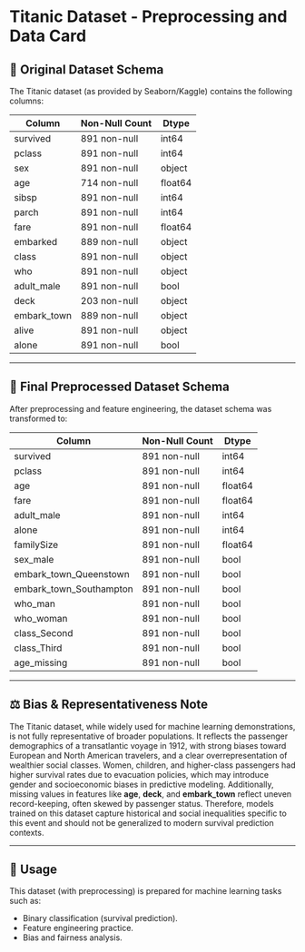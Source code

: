 # Titanic Dataset - Preprocessing and Data Card

## 📌 Original Dataset Schema
The Titanic dataset (as provided by Seaborn/Kaggle) contains the following columns:

| Column       | Non-Null Count | Dtype   |
|--------------|----------------|---------|
| survived     | 891 non-null   | int64   |
| pclass       | 891 non-null   | int64   |
| sex          | 891 non-null   | object  |
| age          | 714 non-null   | float64 |
| sibsp        | 891 non-null   | int64   |
| parch        | 891 non-null   | int64   |
| fare         | 891 non-null   | float64 |
| embarked     | 889 non-null   | object  |
| class        | 891 non-null   | object  |
| who          | 891 non-null   | object  |
| adult_male   | 891 non-null   | bool    |
| deck         | 203 non-null   | object  |
| embark_town  | 889 non-null   | object  |
| alive        | 891 non-null   | object  |
| alone        | 891 non-null   | bool    |

---

## 📌 Final Preprocessed Dataset Schema
After preprocessing and feature engineering, the dataset schema was transformed to:

| Column                   | Non-Null Count | Dtype   |
|---------------------------|----------------|---------|
| survived                 | 891 non-null   | int64   |
| pclass                   | 891 non-null   | int64   |
| age                      | 891 non-null   | float64 |
| fare                     | 891 non-null   | float64 |
| adult_male               | 891 non-null   | int64   |
| alone                    | 891 non-null   | int64   |
| familySize               | 891 non-null   | float64 |
| sex_male                 | 891 non-null   | bool    |
| embark_town_Queenstown   | 891 non-null   | bool    |
| embark_town_Southampton  | 891 non-null   | bool    |
| who_man                  | 891 non-null   | bool    |
| who_woman                | 891 non-null   | bool    |
| class_Second             | 891 non-null   | bool    |
| class_Third              | 891 non-null   | bool    |
| age_missing              | 891 non-null   | bool    |

---

## ⚖️ Bias & Representativeness Note
The Titanic dataset, while widely used for machine learning demonstrations, is not fully representative of broader populations. It reflects the passenger demographics of a transatlantic voyage in 1912, with strong biases toward European and North American travelers, and a clear overrepresentation of wealthier social classes. Women, children, and higher-class passengers had higher survival rates due to evacuation policies, which may introduce gender and socioeconomic biases in predictive modeling. Additionally, missing values in features like **age**, **deck**, and **embark_town** reflect uneven record-keeping, often skewed by passenger status. Therefore, models trained on this dataset capture historical and social inequalities specific to this event and should not be generalized to modern survival prediction contexts.

---

## 📂 Usage
This dataset (with preprocessing) is prepared for machine learning tasks such as:
- Binary classification (survival prediction).
- Feature engineering practice.
- Bias and fairness analysis.

